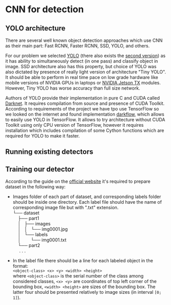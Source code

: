 # CNN for detection

## YOLO architecture

There are several well known object detection approaches which use CNN
as their main part: Fast RCNN, Faster RCNN, SSD, YOLO, and others.

For our problem we selected [YOLO](https://arxiv.org/abs/1506.02640) 
(there also exists the [second version](https://arxiv.org/abs/1612.08242)) as it has ability to simultaneously
detect (in one pass) and classify object in image. SSD architecture also has this
property, but choice of YOLO was also dictated by presence of really
light version of architecture "Tiny YOLO". It should be able to perform in real
time pace on low grade hardware like mobile versions of NVIDIA GPUs in
laptops or [NVIDIA Jetson TX](https://www.nvidia.com/en-us/autonomous-machines/embedded-systems-dev-kits-modules/)
modules. However, Tiny YOLO has worse accuracy than full size network.

Authors of YOLO provide their implementation in pure C and CUDA called 
[Darknet](https://pjreddie.com/darknet/). It requires compilation from 
source and presence of CUDA Toolkit. According to requirements of the 
project we have tpo use TensorFlow so we looked on the internet and found
implementation [darkflow](https://github.com/thtrieu/darkflow),
which allows to easily use YOLO in TensorFlow. It allows to try 
architecture without CUDA Toolkit using only CPU version of TensorFlow, 
however it requires installation which includes compilation of some
Cython functions which are required for YOLO to make it faster.

## Running existing detectors

## Training our detector
According to the guide on the [official website](https://pjreddie.com/darknet/yolo/)
it's required to prepare dataset in the following way:
 * Images folder of each part of dataset, and corresponding labels folder
  should be inside one directory. Each label file should have the name of corresponding image file but 
 with ".txt" extension.  
 └── dataset  
 &nbsp;&nbsp;&nbsp;&nbsp;├── part1  
 &nbsp;&nbsp;&nbsp;&nbsp;│   ├── images  
 &nbsp;&nbsp;&nbsp;&nbsp;│   │   └── img0001.jpg  
 &nbsp;&nbsp;&nbsp;&nbsp;│   └── labels  
 &nbsp;&nbsp;&nbsp;&nbsp;│    &nbsp;&nbsp;&nbsp;&nbsp; └── img0001.txt  
 &nbsp;&nbsp;&nbsp;&nbsp;└── part2  
 &nbsp;&nbsp;&nbsp;&nbsp; . . .
 
 * In the label file there should be a line for each labeled object in the
 format:  
 `<object-class> <x> <y> <width> <height>`  
 where `<object-class>` is the serial number of the class among considered
 classes, `<x> <y>` are coordinates of top left corner of the bounding box, 
 `<width> <height>` are sizes of the bounding box. The latter four should be
 presented relatively to image sizes (in interval `[0; 1]`).